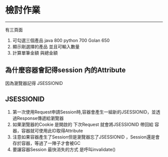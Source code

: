 # 檢討作業
------------------------------
有三頁面
1. 可勾選三個產品 java 800 python 700 Golan 650
2. 顯示剛選擇的產品 並且可輸入數量
3. 計算單筆金額 與總金額
## 為什麼容器會記得session 內的Attribute 
因為瀏覽器記得 JSESSIONID
## JSESSIONID
1. 第一次使用Request申請Session時,容器會產生一組新的JSESSIONID，並透過Response傳遞給瀏覽器
2. 如果瀏覽器的Cookie 是開啟的 下次Request 就會將JSESSIONID 帶回給 容器，容器就可使用此ID取得Attribute 
3. 注意如果容器產生了Session但是瀏覽器忘了JSESSIONID ，Session還是會存於容器，等過了一陣子才會被GC
4. 要讓容器Session 最快消失的方式 是呼叫invalidate()


